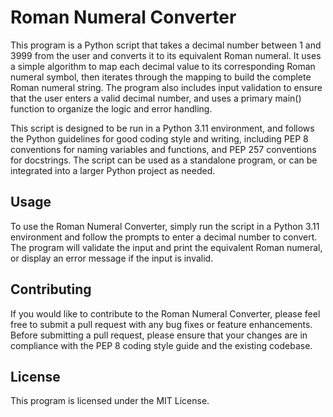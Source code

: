 # Roman Numeral Converter
This program is a Python script that takes a decimal number between 1 and 3999 from the user and converts it to its equivalent Roman numeral. It uses a simple algorithm to map each decimal value to its corresponding Roman numeral symbol, then iterates through the mapping to build the complete Roman numeral string. The program also includes input validation to ensure that the user enters a valid decimal number, and uses a primary main() function to organize the logic and error handling.

This script is designed to be run in a Python 3.11 environment, and follows the Python guidelines for good coding style and writing, including PEP 8 conventions for naming variables and functions, and PEP 257 conventions for docstrings. The script can be used as a standalone program, or can be integrated into a larger Python project as needed.

## Usage
To use the Roman Numeral Converter, simply run the script in a Python 3.11 environment and follow the prompts to enter a decimal number to convert. The program will validate the input and print the equivalent Roman numeral, or display an error message if the input is invalid.

## Contributing
If you would like to contribute to the Roman Numeral Converter, please feel free to submit a pull request with any bug fixes or feature enhancements. Before submitting a pull request, please ensure that your changes are in compliance with the PEP 8 coding style guide and the existing codebase.

## License
This program is licensed under the MIT License.
